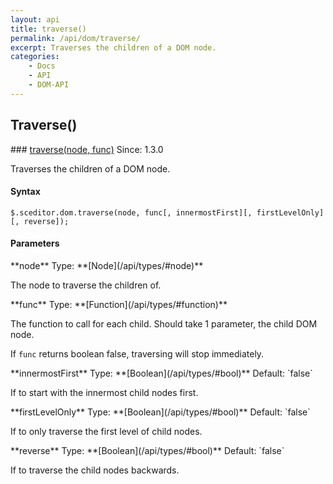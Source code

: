 ```yaml
---
layout: api
title: traverse()
permalink: /api/dom/traverse/
excerpt: Traverses the children of a DOM node.
categories:
    - Docs
    - API
    - DOM-API
---
```

## Traverse()

<article class="api method" markdown="1">
### <a id="traverse" href="#traverse">traverse(node, func)</a> <span class="since">Since: 1.3.0</span>

Traverses the children of a DOM node.


#### Syntax

	$.sceditor.dom.traverse(node, func[, innermostFirst][, firstLevelOnly][, reverse]);


#### Parameters

<div class="parameters">
<div class="parameter" markdown="1">
**node**  
Type: **[Node](/api/types/#node)**

The node to traverse the children of.
</div>

<div class="parameter" markdown="1">
**func**  
Type: **[Function](/api/types/#function)**

The function to call for each child. Should take 1 parameter, the child DOM node.

If `func` returns boolean false, traversing will stop immediately.
</div>

<div class="parameter" markdown="1">
**innermostFirst**  
Type: **[Boolean](/api/types/#bool)**  
Default: `false`

If to start with the innermost child nodes first.
</div>

<div class="parameter" markdown="1">
**firstLevelOnly**  
Type: **[Boolean](/api/types/#bool)**  
Default: `false`

If to only traverse the first level of child nodes.
</div>

<div class="parameter" markdown="1">
**reverse**  
Type: **[Boolean](/api/types/#bool)**  
Default: `false`

If to traverse the child nodes backwards.
</div>
</div>
</article>
